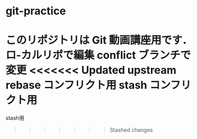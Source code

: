 # git-practice

このリポジトリは Git 動画講座用です．
ロ-カルリポで編集
conflict ブランチで変更
<<<<<<< Updated upstream
rebase コンフリクト用
stash コンフリクト用
=======
stash用
>>>>>>> Stashed changes
